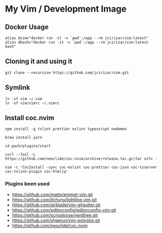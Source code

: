 # My Vim / Development Image

## Docker Usage

```
alias dvim="docker run -it -v `pwd`:/app --rm jcirizar/vim:latest"
alias dbash="docker run -it -v `pwd`:/app --rm jcirizar/vim:latest bash"
```


## Cloning it and using it

```
git clone --recursive https://github.com/jcirizar/vim.git
```

## Symlink

```
ln -sf vim ~/.vim
ln -sf vim/vimrc ~/.vimrc
```


## Install coc.nvim

```
npm install -g tslint prettier eslint typescript nodemon

brew install yarn

cd pack/plugins/start

curl --fail -L https://github.com/neoclide/coc.nvim/archive/release.tar.gz|tar xzfv -

vim -c 'CocInstall -sync coc-eslint coc-prettier coc-json coc-tsserver coc-tslint-plugin coc-html|q'
```


### Plugins been used

- https://github.com/mattn/emmet-vim.git
- https://github.com/itchyny/lightline.vim.git
- https://github.com/airblade/vim-gitgutter.git
- https://github.com/editorconfig/editorconfig-vim.git
- https://github.com/scrooloose/nerdtree.git
- https://github.com/sheerun/vim-polyglot.git
- https://github.com/neoclide/coc.nvim

